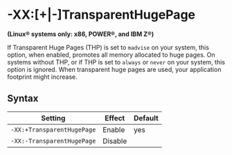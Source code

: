 <!--
* Copyright (c) 2017, 2021 IBM Corp. and others
*
* This program and the accompanying materials are made
* available under the terms of the Eclipse Public License 2.0
* which accompanies this distribution and is available at
* https://www.eclipse.org/legal/epl-2.0/ or the Apache
* License, Version 2.0 which accompanies this distribution and
* is available at https://www.apache.org/licenses/LICENSE-2.0.
*
* This Source Code may also be made available under the
* following Secondary Licenses when the conditions for such
* availability set forth in the Eclipse Public License, v. 2.0
* are satisfied: GNU General Public License, version 2 with
* the GNU Classpath Exception [1] and GNU General Public
* License, version 2 with the OpenJDK Assembly Exception [2].
*
* [1] https://www.gnu.org/software/classpath/license.html
* [2] http://openjdk.java.net/legal/assembly-exception.html
*
* SPDX-License-Identifier: EPL-2.0 OR Apache-2.0 OR GPL-2.0 WITH
* Classpath-exception-2.0 OR LicenseRef-GPL-2.0 WITH Assembly-exception
-->

# -XX:[+|-]TransparentHugePage

**(Linux&reg; systems only: x86, POWER&reg;, and IBM Z&reg;)**

If Transparent Huge Pages (THP) is set to `madvise` on your system, this option, when enabled, promotes all memory allocated to huge pages. On systems without THP, or if THP is set to `always` or `never` on your system, this option is ignored. When transparent huge pages are used, your application footprint might increase.

## Syntax

| Setting                    | Effect  | Default                                                                                                  |
|----------------------------|---------|--------------------------------------------------------------------------------------------------------|
| `-XX:+TransparentHugePage` | Enable  | <i class="fa fa-check" aria-hidden="true"></i><span class="sr-only">yes</span>            |
| `-XX:-TransparentHugePage` | Disable |  |                                                                                    

<!-- ==== END OF TOPIC ==== xxtransparenthugepage.md ==== -->
